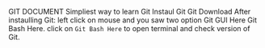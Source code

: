 GIT DOCUMENT
Simpliest way to learn Git
Instaul Git Git Download After instaulling Git: left click on mouse and you saw two option Git GUI Here Git Bash Here. click on `Git Bash Here` to open terminal and check version of Git.
